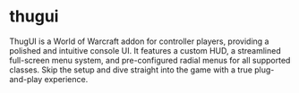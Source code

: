 # thugui
ThugUI is a World of Warcraft addon for controller players, providing a polished and intuitive console UI. It features a custom HUD, a streamlined full-screen menu system, and pre-configured radial menus for all supported classes. Skip the setup and dive straight into the game with a true plug-and-play experience.
